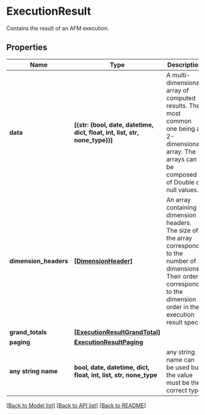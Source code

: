 # ExecutionResult

Contains the result of an AFM execution.

## Properties
Name | Type | Description | Notes
------------ | ------------- | ------------- | -------------
**data** | **[{str: (bool, date, datetime, dict, float, int, list, str, none_type)}]** | A multi-dimensional array of computed results. The most common one being a 2-dimensional array. The arrays can be composed of Double or null values. | 
**dimension_headers** | [**[DimensionHeader]**](DimensionHeader.md) | An array containing dimension headers. The size of the array corresponds to the number of dimensions. Their order corresponds to the dimension order in the execution result spec. | 
**grand_totals** | [**[ExecutionResultGrandTotal]**](ExecutionResultGrandTotal.md) |  | 
**paging** | [**ExecutionResultPaging**](ExecutionResultPaging.md) |  | 
**any string name** | **bool, date, datetime, dict, float, int, list, str, none_type** | any string name can be used but the value must be the correct type | [optional]

[[Back to Model list]](../README.md#documentation-for-models) [[Back to API list]](../README.md#documentation-for-api-endpoints) [[Back to README]](../README.md)


